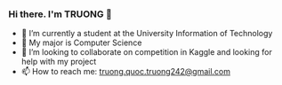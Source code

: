 ### Hi there. I'm TRUONG 👋


- 🔭 I’m currently a student at the University Information of Technology
- 🌱 My major is Computer Science
- 👯 I’m looking to collaborate on competition in Kaggle and looking for help with my project
- 📫 How to reach me: truong.quoc.truong242@gmail.com


<!--
**quoctruong242/quoctruong242** is a ✨ _special_ ✨ repository because its `README.md` (this file) appears on your GitHub profile.

Here are some ideas to get you started:

-->
